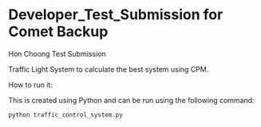 # Developer_Test_Submission for Comet Backup

Hon Choong Test Submission

Traffic Light System to calculate the best system using CPM.

How to run it:

This is created using Python and can be run using the following command:

```
python traffic_control_system.py
```
